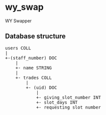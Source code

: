 # wy_swap

WY Swapper

## Database structure
<pre>
users COLL
|
+-(staff_number) DOC
    |
    +- name STRING
    |
    +- trades COLL
        |
        +- (uid) DOC
            |
            +- giving_slot_number INT
            +- slot_days INT
            +- requesting_slot_number
</pre>
